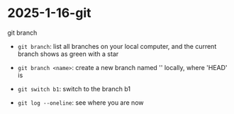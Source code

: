 # 2025-1-16-git
git branch

- `git branch`: list all branches on your local computer, and the current branch shows as green with a star

- `git branch <name>`: create a new branch named '<name>' locally, where 'HEAD' is

- `git switch b1`: switch to the branch b1

- `git log --oneline`: see where you are now